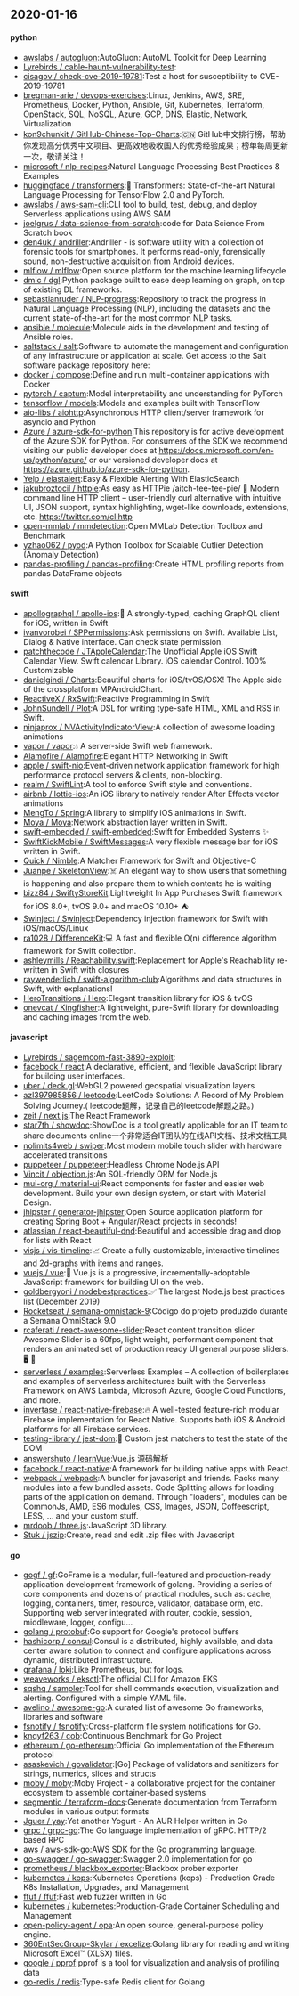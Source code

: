 ## 2020-01-16

#### python
* [awslabs / autogluon](https://github.com/awslabs/autogluon):AutoGluon: AutoML Toolkit for Deep Learning
* [Lyrebirds / cable-haunt-vulnerability-test](https://github.com/Lyrebirds/cable-haunt-vulnerability-test):
* [cisagov / check-cve-2019-19781](https://github.com/cisagov/check-cve-2019-19781):Test a host for susceptibility to CVE-2019-19781
* [bregman-arie / devops-exercises](https://github.com/bregman-arie/devops-exercises):Linux, Jenkins, AWS, SRE, Prometheus, Docker, Python, Ansible, Git, Kubernetes, Terraform, OpenStack, SQL, NoSQL, Azure, GCP, DNS, Elastic, Network, Virtualization
* [kon9chunkit / GitHub-Chinese-Top-Charts](https://github.com/kon9chunkit/GitHub-Chinese-Top-Charts):🇨🇳
GitHub中文排行榜，帮助你发现高分优秀中文项目、更高效地吸收国人的优秀经验成果；榜单每周更新一次，敬请关注！
* [microsoft / nlp-recipes](https://github.com/microsoft/nlp-recipes):Natural Language Processing Best Practices & Examples
* [huggingface / transformers](https://github.com/huggingface/transformers):🤗
Transformers: State-of-the-art Natural Language Processing for TensorFlow 2.0 and PyTorch.
* [awslabs / aws-sam-cli](https://github.com/awslabs/aws-sam-cli):CLI tool to build, test, debug, and deploy Serverless applications using AWS SAM
* [joelgrus / data-science-from-scratch](https://github.com/joelgrus/data-science-from-scratch):code for Data Science From Scratch book
* [den4uk / andriller](https://github.com/den4uk/andriller):Andriller - is software utility with a collection of forensic tools for smartphones. It performs read-only, forensically sound, non-destructive acquisition from Android devices.
* [mlflow / mlflow](https://github.com/mlflow/mlflow):Open source platform for the machine learning lifecycle
* [dmlc / dgl](https://github.com/dmlc/dgl):Python package built to ease deep learning on graph, on top of existing DL frameworks.
* [sebastianruder / NLP-progress](https://github.com/sebastianruder/NLP-progress):Repository to track the progress in Natural Language Processing (NLP), including the datasets and the current state-of-the-art for the most common NLP tasks.
* [ansible / molecule](https://github.com/ansible/molecule):Molecule aids in the development and testing of Ansible roles.
* [saltstack / salt](https://github.com/saltstack/salt):Software to automate the management and configuration of any infrastructure or application at scale. Get access to the Salt software package repository here:
* [docker / compose](https://github.com/docker/compose):Define and run multi-container applications with Docker
* [pytorch / captum](https://github.com/pytorch/captum):Model interpretability and understanding for PyTorch
* [tensorflow / models](https://github.com/tensorflow/models):Models and examples built with TensorFlow
* [aio-libs / aiohttp](https://github.com/aio-libs/aiohttp):Asynchronous HTTP client/server framework for asyncio and Python
* [Azure / azure-sdk-for-python](https://github.com/Azure/azure-sdk-for-python):This repository is for active development of the Azure SDK for Python. For consumers of the SDK we recommend visiting our public developer docs at https://docs.microsoft.com/en-us/python/azure/ or our versioned developer docs at https://azure.github.io/azure-sdk-for-python.
* [Yelp / elastalert](https://github.com/Yelp/elastalert):Easy & Flexible Alerting With ElasticSearch
* [jakubroztocil / httpie](https://github.com/jakubroztocil/httpie):As easy as HTTPie /aitch-tee-tee-pie/ 🥧 Modern command line HTTP client – user-friendly curl alternative with intuitive UI, JSON support, syntax highlighting, wget-like downloads, extensions, etc. https://twitter.com/clihttp
* [open-mmlab / mmdetection](https://github.com/open-mmlab/mmdetection):Open MMLab Detection Toolbox and Benchmark
* [yzhao062 / pyod](https://github.com/yzhao062/pyod):A Python Toolbox for Scalable Outlier Detection (Anomaly Detection)
* [pandas-profiling / pandas-profiling](https://github.com/pandas-profiling/pandas-profiling):Create HTML profiling reports from pandas DataFrame objects

#### swift
* [apollographql / apollo-ios](https://github.com/apollographql/apollo-ios):📱
A strongly-typed, caching GraphQL client for iOS, written in Swift
* [ivanvorobei / SPPermissions](https://github.com/ivanvorobei/SPPermissions):Ask permissions on Swift. Available List, Dialog & Native interface. Can check state permission.
* [patchthecode / JTAppleCalendar](https://github.com/patchthecode/JTAppleCalendar):The Unofficial Apple iOS Swift Calendar View. Swift calendar Library. iOS calendar Control. 100% Customizable
* [danielgindi / Charts](https://github.com/danielgindi/Charts):Beautiful charts for iOS/tvOS/OSX! The Apple side of the crossplatform MPAndroidChart.
* [ReactiveX / RxSwift](https://github.com/ReactiveX/RxSwift):Reactive Programming in Swift
* [JohnSundell / Plot](https://github.com/JohnSundell/Plot):A DSL for writing type-safe HTML, XML and RSS in Swift.
* [ninjaprox / NVActivityIndicatorView](https://github.com/ninjaprox/NVActivityIndicatorView):A collection of awesome loading animations
* [vapor / vapor](https://github.com/vapor/vapor):💧
A server-side Swift web framework.
* [Alamofire / Alamofire](https://github.com/Alamofire/Alamofire):Elegant HTTP Networking in Swift
* [apple / swift-nio](https://github.com/apple/swift-nio):Event-driven network application framework for high performance protocol servers & clients, non-blocking.
* [realm / SwiftLint](https://github.com/realm/SwiftLint):A tool to enforce Swift style and conventions.
* [airbnb / lottie-ios](https://github.com/airbnb/lottie-ios):An iOS library to natively render After Effects vector animations
* [MengTo / Spring](https://github.com/MengTo/Spring):A library to simplify iOS animations in Swift.
* [Moya / Moya](https://github.com/Moya/Moya):Network abstraction layer written in Swift.
* [swift-embedded / swift-embedded](https://github.com/swift-embedded/swift-embedded):Swift for Embedded Systems
✨
* [SwiftKickMobile / SwiftMessages](https://github.com/SwiftKickMobile/SwiftMessages):A very flexible message bar for iOS written in Swift.
* [Quick / Nimble](https://github.com/Quick/Nimble):A Matcher Framework for Swift and Objective-C
* [Juanpe / SkeletonView](https://github.com/Juanpe/SkeletonView):☠️
An elegant way to show users that something is happening and also prepare them to which contents he is waiting
* [bizz84 / SwiftyStoreKit](https://github.com/bizz84/SwiftyStoreKit):Lightweight In App Purchases Swift framework for iOS 8.0+, tvOS 9.0+ and macOS 10.10+ ⛺
* [Swinject / Swinject](https://github.com/Swinject/Swinject):Dependency injection framework for Swift with iOS/macOS/Linux
* [ra1028 / DifferenceKit](https://github.com/ra1028/DifferenceKit):💻
A fast and flexible O(n) difference algorithm framework for Swift collection.
* [ashleymills / Reachability.swift](https://github.com/ashleymills/Reachability.swift):Replacement for Apple's Reachability re-written in Swift with closures
* [raywenderlich / swift-algorithm-club](https://github.com/raywenderlich/swift-algorithm-club):Algorithms and data structures in Swift, with explanations!
* [HeroTransitions / Hero](https://github.com/HeroTransitions/Hero):Elegant transition library for iOS & tvOS
* [onevcat / Kingfisher](https://github.com/onevcat/Kingfisher):A lightweight, pure-Swift library for downloading and caching images from the web.

#### javascript
* [Lyrebirds / sagemcom-fast-3890-exploit](https://github.com/Lyrebirds/sagemcom-fast-3890-exploit):
* [facebook / react](https://github.com/facebook/react):A declarative, efficient, and flexible JavaScript library for building user interfaces.
* [uber / deck.gl](https://github.com/uber/deck.gl):WebGL2 powered geospatial visualization layers
* [azl397985856 / leetcode](https://github.com/azl397985856/leetcode):LeetCode Solutions: A Record of My Problem Solving Journey.( leetcode题解，记录自己的leetcode解题之路。)
* [zeit / next.js](https://github.com/zeit/next.js):The React Framework
* [star7th / showdoc](https://github.com/star7th/showdoc):ShowDoc is a tool greatly applicable for an IT team to share documents online一个非常适合IT团队的在线API文档、技术文档工具
* [nolimits4web / swiper](https://github.com/nolimits4web/swiper):Most modern mobile touch slider with hardware accelerated transitions
* [puppeteer / puppeteer](https://github.com/puppeteer/puppeteer):Headless Chrome Node.js API
* [Vincit / objection.js](https://github.com/Vincit/objection.js):An SQL-friendly ORM for Node.js
* [mui-org / material-ui](https://github.com/mui-org/material-ui):React components for faster and easier web development. Build your own design system, or start with Material Design.
* [jhipster / generator-jhipster](https://github.com/jhipster/generator-jhipster):Open Source application platform for creating Spring Boot + Angular/React projects in seconds!
* [atlassian / react-beautiful-dnd](https://github.com/atlassian/react-beautiful-dnd):Beautiful and accessible drag and drop for lists with React
* [visjs / vis-timeline](https://github.com/visjs/vis-timeline):📈
Create a fully customizable, interactive timelines and 2d-graphs with items and ranges.
* [vuejs / vue](https://github.com/vuejs/vue):🖖
Vue.js is a progressive, incrementally-adoptable JavaScript framework for building UI on the web.
* [goldbergyoni / nodebestpractices](https://github.com/goldbergyoni/nodebestpractices):✅
The largest Node.js best practices list (December 2019)
* [Rocketseat / semana-omnistack-9](https://github.com/Rocketseat/semana-omnistack-9):Código do projeto produzido durante a Semana OmniStack 9.0
* [rcaferati / react-awesome-slider](https://github.com/rcaferati/react-awesome-slider):React content transition slider. Awesome Slider is a 60fps, light weight, performant component that renders an animated set of production ready UI general purpose sliders.
🖥️
📱
* [serverless / examples](https://github.com/serverless/examples):Serverless Examples – A collection of boilerplates and examples of serverless architectures built with the Serverless Framework on AWS Lambda, Microsoft Azure, Google Cloud Functions, and more.
* [invertase / react-native-firebase](https://github.com/invertase/react-native-firebase):🔥
A well-tested feature-rich modular Firebase implementation for React Native. Supports both iOS & Android platforms for all Firebase services.
* [testing-library / jest-dom](https://github.com/testing-library/jest-dom):🦉
Custom jest matchers to test the state of the DOM
* [answershuto / learnVue](https://github.com/answershuto/learnVue):Vue.js 源码解析
* [facebook / react-native](https://github.com/facebook/react-native):A framework for building native apps with React.
* [webpack / webpack](https://github.com/webpack/webpack):A bundler for javascript and friends. Packs many modules into a few bundled assets. Code Splitting allows for loading parts of the application on demand. Through "loaders", modules can be CommonJs, AMD, ES6 modules, CSS, Images, JSON, Coffeescript, LESS, ... and your custom stuff.
* [mrdoob / three.js](https://github.com/mrdoob/three.js):JavaScript 3D library.
* [Stuk / jszip](https://github.com/Stuk/jszip):Create, read and edit .zip files with Javascript

#### go
* [gogf / gf](https://github.com/gogf/gf):GoFrame is a modular, full-featured and production-ready application development framework of golang. Providing a series of core components and dozens of practical modules, such as: cache, logging, containers, timer, resource, validator, database orm, etc. Supporting web server integrated with router, cookie, session, middleware, logger, configu…
* [golang / protobuf](https://github.com/golang/protobuf):Go support for Google's protocol buffers
* [hashicorp / consul](https://github.com/hashicorp/consul):Consul is a distributed, highly available, and data center aware solution to connect and configure applications across dynamic, distributed infrastructure.
* [grafana / loki](https://github.com/grafana/loki):Like Prometheus, but for logs.
* [weaveworks / eksctl](https://github.com/weaveworks/eksctl):The official CLI for Amazon EKS
* [sqshq / sampler](https://github.com/sqshq/sampler):Tool for shell commands execution, visualization and alerting. Configured with a simple YAML file.
* [avelino / awesome-go](https://github.com/avelino/awesome-go):A curated list of awesome Go frameworks, libraries and software
* [fsnotify / fsnotify](https://github.com/fsnotify/fsnotify):Cross-platform file system notifications for Go.
* [knqyf263 / cob](https://github.com/knqyf263/cob):Continuous Benchmark for Go Project
* [ethereum / go-ethereum](https://github.com/ethereum/go-ethereum):Official Go implementation of the Ethereum protocol
* [asaskevich / govalidator](https://github.com/asaskevich/govalidator):[Go] Package of validators and sanitizers for strings, numerics, slices and structs
* [moby / moby](https://github.com/moby/moby):Moby Project - a collaborative project for the container ecosystem to assemble container-based systems
* [segmentio / terraform-docs](https://github.com/segmentio/terraform-docs):Generate documentation from Terraform modules in various output formats
* [Jguer / yay](https://github.com/Jguer/yay):Yet another Yogurt - An AUR Helper written in Go
* [grpc / grpc-go](https://github.com/grpc/grpc-go):The Go language implementation of gRPC. HTTP/2 based RPC
* [aws / aws-sdk-go](https://github.com/aws/aws-sdk-go):AWS SDK for the Go programming language.
* [go-swagger / go-swagger](https://github.com/go-swagger/go-swagger):Swagger 2.0 implementation for go
* [prometheus / blackbox_exporter](https://github.com/prometheus/blackbox_exporter):Blackbox prober exporter
* [kubernetes / kops](https://github.com/kubernetes/kops):Kubernetes Operations (kops) - Production Grade K8s Installation, Upgrades, and Management
* [ffuf / ffuf](https://github.com/ffuf/ffuf):Fast web fuzzer written in Go
* [kubernetes / kubernetes](https://github.com/kubernetes/kubernetes):Production-Grade Container Scheduling and Management
* [open-policy-agent / opa](https://github.com/open-policy-agent/opa):An open source, general-purpose policy engine.
* [360EntSecGroup-Skylar / excelize](https://github.com/360EntSecGroup-Skylar/excelize):Golang library for reading and writing Microsoft Excel™ (XLSX) files.
* [google / pprof](https://github.com/google/pprof):pprof is a tool for visualization and analysis of profiling data
* [go-redis / redis](https://github.com/go-redis/redis):Type-safe Redis client for Golang
